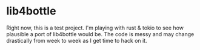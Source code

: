 # lib4bottle

Right now, this is a test project. I'm playing with rust & tokio to see how plausible a port of lib4bottle would be. The code is messy and may change drastically from week to week as I get time to hack on it.
